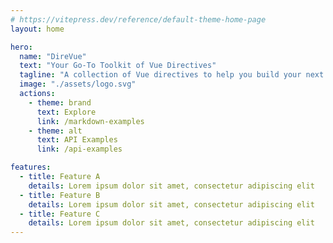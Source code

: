 ```yaml
---
# https://vitepress.dev/reference/default-theme-home-page
layout: home

hero:
  name: "DireVue"
  text: "Your Go-To Toolkit of Vue Directives"
  tagline: "A collection of Vue directives to help you build your next Vue app faster <span class='scratch'>speed and performance</span>"
  image: "./assets/logo.svg"
  actions:
    - theme: brand
      text: Explore
      link: /markdown-examples
    - theme: alt
      text: API Examples
      link: /api-examples

features:
  - title: Feature A
    details: Lorem ipsum dolor sit amet, consectetur adipiscing elit
  - title: Feature B
    details: Lorem ipsum dolor sit amet, consectetur adipiscing elit
  - title: Feature C
    details: Lorem ipsum dolor sit amet, consectetur adipiscing elit
---
```


<style>
:root {
  --main-color: #3d63dc;
  --lighter-color: #7899ed; /* Lighter version of main color */
  --darker-color: #1f389e; /* Darker version of main color */

  --vp-home-hero-name-color: transparent;
  --vp-home-hero-name-background: -webkit-linear-gradient(120deg, var(--darker-color) 30%, var(--lighter-color));

  --vp-home-hero-image-background-image: linear-gradient(-45deg, var(--darker-color) 50%, var(--lighter-color) 50%);
  --vp-home-hero-image-filter: blur(40px);
}

@media (min-width: 640px) {
  :root {
    --vp-home-hero-image-filter: blur(56px);
  }
}

@media (min-width: 960px) {
  :root {
    --vp-home-hero-image-filter: blur(72px);
  }
}

  


</style>
